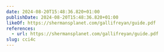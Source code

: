 ```yaml
---
date: 2024-08-20T15:48:36.820+01:00
publishDate: 2024-08-20T15:48:36.820+01:00
likeOf: https://shermansplanet.com/gallifreyan/guide.pdf
references:
  - url: https://shermansplanet.com/gallifreyan/guide.pdf
slug: cci4c
---
```

